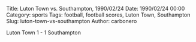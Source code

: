Title: Luton Town vs. Southampton, 1990/02/24
Date: 1990/02/24 00:00
Category: sports
Tags: football, football scores, Luton Town, Southampton
Slug: luton-town-vs-southampton
Author: carbonero


Luton Town 1 - 1 Southampton
